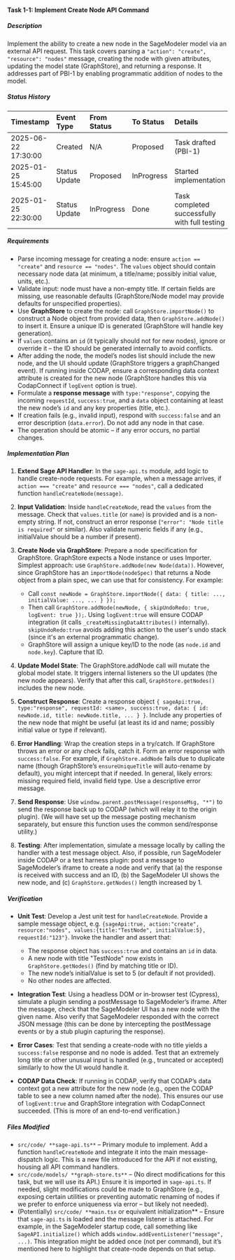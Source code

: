#### Task 1-1: Implement Create Node API Command

##### Description

Implement the ability to create a new node in the SageModeler model via an external API request. This task covers parsing a `"action": "create", "resource": "nodes"` message, creating the node with given attributes, updating the model state (GraphStore), and returning a response. It addresses part of PBI-1 by enabling programmatic addition of nodes to the model.

##### Status History

| Timestamp | Event Type | From Status | To Status | Details | User |
| :---- | :---- | :---- | :---- | :---- | :---- |
| 2025-06-22 17:30:00 | Created | N/A | Proposed | Task drafted (PBI-1) | Chad |
| 2025-01-25 15:45:00 | Status Update | Proposed | InProgress | Started implementation | AI Agent |
| 2025-01-25 22:30:00 | Status Update | InProgress | Done | Task completed successfully with full testing | AI Agent |

##### Requirements

* Parse incoming message for creating a node: ensure `action == "create"` and `resource == "nodes"`. The `values` object should contain necessary node data (at minimum, a title/name; possibly initial value, units, etc.).  
* Validate input: node must have a non-empty title. If certain fields are missing, use reasonable defaults (GraphStore/Node model may provide defaults for unspecified properties).  
* Use **GraphStore** to create the node: call `GraphStore.importNode()` to construct a Node object from provided data, then `GraphStore.addNode()` to insert it. Ensure a unique ID is generated (GraphStore will handle key generation).  
* If `values` contains an `id` (it typically should not for new nodes), ignore or override it – the ID should be generated internally to avoid conflicts.  
* After adding the node, the model’s nodes list should include the new node, and the UI should update (GraphStore triggers a graphChanged event). If running inside CODAP, ensure a corresponding data context attribute is created for the new node (GraphStore handles this via CodapConnect if `logEvent` option is true).  
* Formulate a **response message** with `type:"response"`, copying the incoming `requestId`, `success:true`, and a `data` object containing at least the new node’s `id` and any key properties (title, etc.).  
* If creation fails (e.g., invalid input), respond with `success:false` and an error description (`data.error`). Do not add any node in that case.  
* The operation should be atomic – if any error occurs, no partial changes.

##### Implementation Plan

1. **Extend Sage API Handler**: In the `sage-api.ts` module, add logic to handle create-node requests. For example, when a message arrives, if `action === "create"` and `resource === "nodes"`, call a dedicated function `handleCreateNode(message)`.  
     
2. **Input Validation**: Inside `handleCreateNode`, read the `values` from the message. Check that `values.title` (or `name`) is provided and is a non-empty string. If not, construct an error response (`"error": "Node title is required"` or similar). Also validate numeric fields if any (e.g., initialValue should be a number if present).  
     
3. **Create Node via GraphStore**: Prepare a node specification for GraphStore. GraphStore expects a Node instance or uses Importer. Simplest approach: use `GraphStore.addNode(new Node(data))`. However, since GraphStore has an `importNode(nodeSpec)` that returns a Node object from a plain spec, we can use that for consistency. For example:  
     
   * Call `const newNode = GraphStore.importNode({ data: { title: ..., initialValue: ..., ... } });`  
   * Then call `GraphStore.addNode(newNode, { skipUndoRedo: true, logEvent: true });`. Using `logEvent:true` will ensure CODAP integration (it calls `_createMissingDataAttributes()` internally). `skipUndoRedo:true` avoids adding this action to the user's undo stack (since it's an external programmatic change).  
   * GraphStore will assign a unique key/ID to the node (as `node.id` and `node.key`). Capture that ID.

   

4. **Update Model State**: The GraphStore.addNode call will mutate the global model state. It triggers internal listeners so the UI updates (the new node appears). Verify that after this call, `GraphStore.getNodes()` includes the new node.  
     
5. **Construct Response**: Create a response object `{ sageApi:true, type:"response", requestId: <same>, success:true, data: { id: newNode.id, title: newNode.title, ... } }`. Include any properties of the new node that might be useful (at least its id and name; possibly initial value or type if relevant).  
     
6. **Error Handling**: Wrap the creation steps in a try/catch. If GraphStore throws an error or any check fails, catch it. Form an error response with `success:false`. For example, if `GraphStore.addNode` fails due to duplicate name (though GraphStore’s `ensureUniqueTitle` will auto-rename by default), you might intercept that if needed. In general, likely errors: missing required field, invalid field type. Use a descriptive error message.  
     
7. **Send Response**: Use `window.parent.postMessage(responseMsg, "*")` to send the response back up to CODAP (which will relay it to the origin plugin). (We will have set up the message posting mechanism separately, but ensure this function uses the common send/response utility.)  
     
8. **Testing**: After implementation, simulate a message locally by calling the handler with a test message object. Also, if possible, run SageModeler inside CODAP or a test harness plugin: post a message to SageModeler’s iframe to create a node and verify that (a) the response is received with success and an ID, (b) the SageModeler UI shows the new node, and (c) `GraphStore.getNodes()` length increased by 1\.

##### Verification

* **Unit Test**: Develop a Jest unit test for `handleCreateNode`. Provide a sample message object, e.g. `{sageApi:true, action:"create", resource:"nodes", values:{title:"TestNode", initialValue:5}, requestId:"123"}`. Invoke the handler and assert that:  
    
  * The response object has `success:true` and contains an `id` in data.  
  * A new node with title "TestNode" now exists in `GraphStore.getNodes()` (find by matching title or ID).  
  * The new node’s initialValue is set to 5 (or default if not provided).  
  * No other nodes are affected.


* **Integration Test**: Using a headless DOM or in-browser test (Cypress), simulate a plugin sending a postMessage to SageModeler’s iframe. After the message, check that the SageModeler UI has a new node with the given name. Also verify that SageModeler responded with the correct JSON message (this can be done by intercepting the postMessage events or by a stub plugin capturing the response).  
    
* **Error Cases**: Test that sending a create-node with no title yields a `success:false` response and no node is added. Test that an extremely long title or other unusual input is handled (e.g., truncated or accepted) similarly to how the UI would handle it.  
    
* **CODAP Data Check**: If running in CODAP, verify that CODAP’s data context got a new attribute for the new node (e.g., open the CODAP table to see a new column named after the node). This ensures our use of `logEvent:true` and GraphStore integration with CodapConnect succeeded. (This is more of an end-to-end verification.)

##### Files Modified

* `src/code/ **sage-api.ts**` – Primary module to implement. Add a function `handleCreateNode` and integrate it into the main message-dispatch logic. This is a new file introduced for the API if not existing, housing all API command handlers.  
* `src/code/models/ **graph-store.ts**` – (No direct modifications for this task, but we will use its API.) Ensure it is imported in `sage-api.ts`. If needed, slight modifications could be made to GraphStore (e.g., exposing certain utilities or preventing automatic renaming of nodes if we prefer to enforce uniqueness via error – but likely not needed).  
* (Potentially) `src/code/ **main.tsx` or equivalent initialization\*\* – Ensure that `sage-api.ts` is loaded and the message listener is attached. For example, in the SageModeler startup code, call something like `SageAPI.initialize()` which adds `window.addEventListener("message", ...)`. This integration might be added once (not per command), but it’s mentioned here to highlight that create-node depends on that setup.